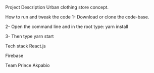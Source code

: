Project Description
Urban clothing store concept.

How to run and tweak the code
1- Download or clone the code-base.

2- Open the command line and in the root type: yarn install

3- Then type yarn start

Tech stack
React.js

Firebase

Team
Prince Akpabio
